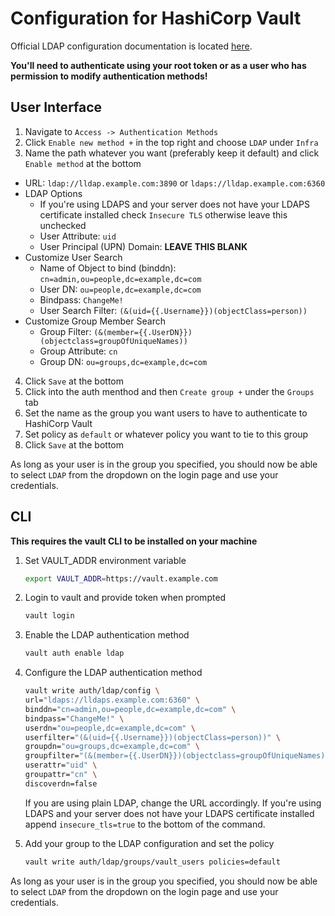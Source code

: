 # Configuration for HashiCorp Vault

Official LDAP configuration documentation is located [here](https://developer.hashicorp.com/vault/docs/auth/ldap).

**You'll need to authenticate using your root token or as a user who has permission to modify authentication methods!**

## User Interface

1. Navigate to `Access -> Authentication Methods`
2. Click `Enable new method +` in the top right and choose `LDAP` under `Infra`
3. Name the path whatever you want (preferably keep it default) and click `Enable method` at the bottom

* URL: `ldap://lldap.example.com:3890` or `ldaps://lldap.example.com:6360`
* LDAP Options
    * If you're using LDAPS and your server does not have your LDAPS certificate installed check `Insecure TLS` otherwise leave this unchecked
    * User Attribute: `uid`
    * User Principal (UPN) Domain: **LEAVE THIS BLANK**
* Customize User Search
    * Name of Object to bind (binddn): `cn=admin,ou=people,dc=example,dc=com`
    * User DN: `ou=people,dc=example,dc=com`
    * Bindpass: `ChangeMe!`
    * User Search Filter: `(&(uid={{.Username}})(objectClass=person))`
* Customize Group Member Search
    * Group Filter: `(&(member={{.UserDN}})(objectclass=groupOfUniqueNames))`
    * Group Attribute: `cn`
    * Group DN: `ou=groups,dc=example,dc=com`

4. Click `Save` at the bottom
5. Click into the auth menthod and then `Create group +` under the `Groups` tab
6. Set the name as the group you want users to have to authenticate to HashiCorp Vault
7. Set policy as `default` or whatever policy you want to tie to this group
8. Click `Save` at the bottom

As long as your user is in the group you specified, you should now be able to select `LDAP` from the dropdown on the login page and use your credentials.

## CLI

**This requires the vault CLI to be installed on your machine**

1. Set VAULT_ADDR environment variable 
    
    ```bash
    export VAULT_ADDR=https://vault.example.com
    ```
2. Login to vault and provide token when prompted

    ```bash
    vault login
    ````
3. Enable the LDAP authentication method

    ```bash
    vault auth enable ldap
    ```
4. Configure the LDAP authentication method

    ```bash
    vault write auth/ldap/config \
    url="ldaps://lldaps.example.com:6360" \
    binddn="cn=admin,ou=people,dc=example,dc=com" \
    bindpass="ChangeMe!" \
    userdn="ou=people,dc=example,dc=com" \
    userfilter="(&(uid={{.Username}})(objectClass=person))" \
    groupdn="ou=groups,dc=example,dc=com" \
    groupfilter="(&(member={{.UserDN}})(objectclass=groupOfUniqueNames))" \
    userattr="uid" \
    groupattr="cn" \
    discoverdn=false
    ```
    If you are using plain LDAP, change the URL accordingly. If you're using LDAPS and your server does not have your LDAPS certificate installed append `insecure_tls=true` to the bottom of the command.
5.  Add your group to the LDAP configuration and set the policy
    
    ```bash
    vault write auth/ldap/groups/vault_users policies=default
    ```

As long as your user is in the group you specified, you should now be able to select `LDAP` from the dropdown on the login page and use your credentials.